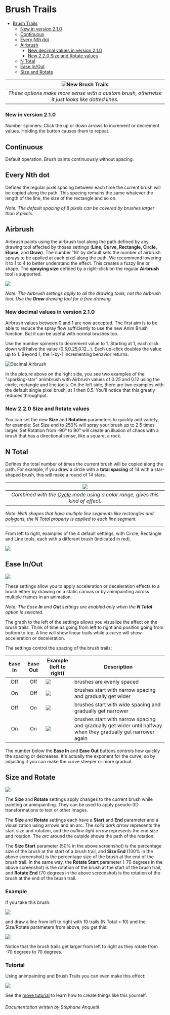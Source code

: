 # Brush Trails
- [Brush Trails](#brush-trails)
    - [New in version 2.1.0](#new-in-version-210)
  - [Continuous](#continuous)
  - [Every Nth dot](#every-nth-dot)
  - [Airbrush](#airbrush)
    - [New decimal values in version 2.1.0](#new-decimal-values-in-version-210)
    - [New 2.2.0 Size and Rotate values](#new-220-size-and-rotate-values)
  - [N Total](#n-total)
  - [Ease In/Out](#ease-inout)
  - [Size and Rotate](#size-and-rotate)

| ![New Brush Trails](brushtrails.png) |
| :-----: |
| *These options make more sense with a custom brush, otherwise it just looks like dotted lines.* |

### New in version 2.1.0 

Number spinners: Click the up or down arrows to increment or decrement values. Holding the button causes them to repeat.

## Continuous
Default operation. Brush paints continuously without spacing.

## Every Nth dot

Defines the regular pixel spacing between each time the current brush will be copied along the path. This spacing remains the same whatever the length of the line, the size of the rectangle and so on.

*Note: The default spacing of 8 pixels can be covered by brushes larger than 8 pixels.*

## Airbrush
Airbrush paints using the airbrush tool along the path defined by any drawing tool affected by thoses settings (**Line, Curve, Rectangle, Circle, Elipse,** and **Draw**). The number '16' by default sets the number of airbrush sprays to be applied at each pixel along the path. We recommend lowering it to 1 to 4 to better understand the effect. This creates a fuzzy line or shape.  The **spraying size** defined by a right-click on the regular **Airbrush** tool is supported.

![](airbrush.png)

*Note: The Airbrush settings apply to all the drawing tools, not the Airbrush tool. Use the **Draw** drawing tool for a free drawing.*

### New decimal values in version 2.1.0 
Airbrush values between 0 and 1 are now accepted. The first aim is to be able to reduce the spray flow sufficiently to use the new Anim Brush function. But it can be useful with normal brushes too.

Use the number spinners to decrement value to 1. Starting at 1, each click down will halve the value (0.5,0.25,0.12...). Each up-click doubles the value up to 1. Beyond 1, the 1-by-1 incrementing behavior returns.

![Decimal Airbrush](decimal-airbrush.png)

In the picture above on the right side, you see two examples of the "sparking-star" animbrush with Airbrush values of 0.25 and 0.12 using the circle, rectangle and line tools.
On the left side, there are two examples with the default single pixel brush, at 1 then 0.5. You'll notice that this greatly reduces throughput.

### New 2.2.0 Size and Rotate values 

You can set the new **Size** and **Rotation** parameters to quickly add variety, for example:
Set Size end to 250% will spray your brush up to 2.5 times larger.
Set Rotation from -90° to 90° will create an illusion of chaos with a brush that has a directional sense, like a square, a rock.

## N Total
Defines the total number of times the current brush will be copied along the path. For example, if you draw a circle with a **total spacing** of 14 with a star-shaped brush, this will make a round of 14 stars.

| ![](14stars.png) |
| :-----: |
| *Combined with the [Cycle](../../menus/src/mode.md#cycle) mode using a color range, gives this kind of effect.* |

*Note: With shapes that have multiple line segments like rectangles and polygons, the N Total property is applied to each line segment.*

---

From left to right, examples of the 4 default settings, with Circle, Rectangle and Line tools, each with a different brush (indicated in red).

![](Spacing-examples.png)

## Ease In/Out

![](brushtrails-ease.png)

These settings allow you to apply acceleration or deceleration effects to a brush either
by drawing on a static canvas or by animpainting across multiple frames in an animation.

*Note: The Ease **In** and **Out** settings are enabled only when the **N Total** option is selected.*

The graph to the left of the settings allows you visualize the affect on the brush trails.
Think of time as going from left to right and position going from bottom to top.
A line will show linear trails while a curve will show acceleration or deceleration.

The settings control the spacing of the brush trails:

| Ease In | Ease Out | Example<br>(left to right) | Description |
|:-------:|:--------:| ------- | ----------- |
| Off     | Off      | ![](brushtrails-flat.png)  | brushes are evenly spaced |
| On      | Off      | ![](brushtrails-in.png)    | brushes start with narrow spacing and gradually get wider |
| Off     | On       | ![](brushtrails-out.png)   | brushes start with wide spacing and gradually get narrower |
| On      | On       | ![](brushtrails-inout.png) | brushes start with narrow spacing and gradually get wider until halfway when they gradually get narrower again |

The number below the **Ease In** and **Ease Out** buttons controls how quickly the spacing or decreases. It's actually the exponent for the curve, so by adjusting it you can make the curve steeper or more gradual.

## Size and Rotate

![](brushtrails-size-rotate.png)

The **Size** and **Rotate** settings apply changes to the current brush while painting or animpainting.
They can be used to apply pseudo-3D transformations to text or other images.

The **Size** and **Rotate** settings each have a **Start** and **End** parameter and a visualization using arrows and an arc. The *solid dark arrow* represents the start size and rotation, and the *outline light arrow* represents the end size and rotation. The *arc* around the outside shows the path of the rotation.

The **Size Start** parameter (50% in the above screenshot) is the percentage size of the brush at the start of a brush trail, and **Size End** (100% in the above screenshot) is the percentage size of the brush at the end of the brush trail.
In the same way, the **Rotate Start** parameter (-70 degrees in the above screenshot) is the rotation of the brush at the start of the brush trail, and **Rotate End** (70 degrees in the above screenshot) is the rotation of the brush at the end of the brush trail.

### Example

If you take this brush:

![](brushtrails-size-rotate-example.png)

and draw a line from left to right with 10 trails (N Total = 10) and the Size/Rotate parameters from above, you get this:

![](brushtrails-size-rotate-example-line.png)

Notice that the brush trails get larger from left to right as they rotate from -70 degrees to 70 degrees.

### Tutorial

Using animpainting and Brush Trails you can even make this effect:

![](../../tutorials/src/move/text-move.gif)

See the [move tutorial](../../tutorials/src/move/move.md) to learn how to create things like this yourself.

###### Documentation written by Stephane Anquetil
